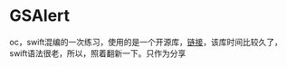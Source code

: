 # GSAlert

oc，swift混编的一次练习，使用的是一个开源库，[链接](https://github.com/wxxsw/GSAlert)，该库时间比较久了，swift语法很老，所以，照着翻新一下。只作为分享
